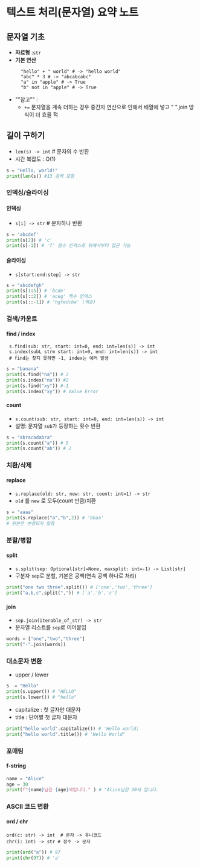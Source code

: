 # 텍스트 처리(문자열) 요약 노트

## 문자열 기초
 - **자료형** :`str`
 - **기본 연산**
   ```
     "hello" + " world" # -> "hello world"
     "abc" * 3 # -> "abcabcabc"
     "a" in "apple" # -> True
     "b" not in "apple" # -> True
     ```
 - ""참고"" :
   - `+=` 문자열을 계속 더하는 경우 중간자 연산으로 인해서 배열에 넣고 " ".join 방식이 더 효율 적
   
## 길이 구하기
 - `len(s) -> int` # 문자의 수 반환
 - 시간 복잡도 : O(1)
```python
s = "Hello, world!"
print(len(s)) #13 공백 포함
```

### 인덱싱/슬라이싱
#### 인덱싱
- `s[i] -> str` # 문자하나 반환
```python
s = 'abcdef'
print(s[2]) # 'c'
print(s[-1]) # 'f' 음수 인덱스로 뒤에서부터 접근 가능
```
#### 슬라이싱
- `s[start:end:step] -> str`
```python
s = "abcdefgh"
print(s[1:5]) # 'bcde'
print(s[::2]) # 'aceg' 짝수 인덱스
print(s[::-1]) # 'hgfedcba' (역순)
```

### 검색/카운트
#### find / index
```
 s.find(sub: str, start: int=0, end: int=len(s)) -> int
 s.index(subL strm start: int=0, end: int=len(s)) -> int
 # find는 찾지 못하면 -1, index는 예러 발생
```
```python
s = "banana"
print(s.find("na")) # 2
print(s.index("na")) #2
print(s.find("xy")) #-1
print(s.index("xy")) # Value Error
```

#### count
- `s.count(sub: str, start: int=0, end: int=len(s)) -> int`
-  설명: 문자열 `sub`가 등장하는 횟수 반환
```python
s = "abracadabra"
print(s.count("a")) # 5
print(s.count("ab")) # 2
```

### 치환/삭제
#### replace
- `s.replace(old: str, new: str, count: int=1) -> str`
- `old` 를 `new` 로 모두(count 만큼)치환
```python
s = "aaaa"
print(s.replace("a","b",2)) # 'bbaa'
# 원본은 변경되지 않음
```

### 분할/병합
#### split
- `s.split(sep: Optional[str]=None, maxsplit: int=-1) -> List[str]`
- 구분자 `sep`로 분할, 기본은 공백(연속 공백 하나로 처리)
```python
print("one two three".split()) # ['one','two','three']
print("a,b,c".split(",")) # ['a','b','c']

```

#### join
 - `sep.join(iterable_of_str) -> str`
 - 문자열 리스트를 `sep`로 이어붙임
```python
words = ["one","two","three"]
print("-".join(words))
```

### 대소문자 변환
 - upper / lower
```python
s  = "Hello"
print(s.upper()) # "HELLO"
print(s.lower()) # "hello"
```
 - capitalize : 첫 글자만 대문자
 - title : 단어별 첫 글자 대문자
```python
print("hello world".capitalize()) # 'Hello world;
print("hello world".title()) # 'Hello World"
```
### 포매팅
#### f-string
```python
name = "Alice"
age = 30
print(f"{name}님은 {age}세입니다." ) # "Alice님은 30세 입니다.
```

### ASCII 코드 변환

#### ord / chr
```
ord(c: str) -> int  # 문자 -> 유니코드
chr(i: int) -> str # 정수 -> 문자
```

```python
print(ord("a")) # 97
print(chr(97)) # 'a'
```